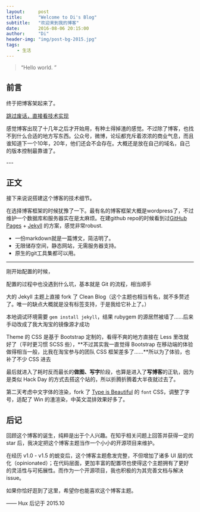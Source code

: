 ```yaml
---
layout:     post
title:      "Welcome to Di's Blog"
subtitle:   "欢迎来到我的博客"
date:       2016-08-06 20:15:00
author:     "Di"
header-img: "img/post-bg-2015.jpg"
tags:
    - 生活
---
```


> “Hello world. ”


## 前言

终于把博客架起来了。

[跳过废话，直接看技术实现 ](#build)


感觉博客出现了十几年之后才开始用，有种土得掉渣的感觉。不过除了博客，也找不到什么合适的地方写东西。公众号，微博，论坛都充斥着浓浓的商业气息，而且谁知道下一个10年，20年，他们还会不会存在。大概还是放在自己的域名，自己的版本控制最靠谱了。


<p id = "build"></p>
---

## 正文

接下来说说搭建这个博客的技术细节。  

在选择博客框架的时候犹豫了一下。最有名的博客框架大概是wordpress了，不过维护一个数据库和服务器实在是太麻烦。在建github repo的时候看到过[GitHub Pages](https://pages.github.com/) + [Jekyll](http://jekyllrb.com/) 的方案，感觉非常robust.

 - 一份markdown就是一篇博文，简洁明了。
 - 无限储存空间，静态网站，无需服务器支持。
 - 原生的git工具集都可以用。


---

刚开始配置的时候，








配置的过程中也没遇到什么坑，基本就是 Git 的流程，相当顺手

大的 Jekyll 主题上直接 fork 了 Clean Blog（这个主题也相当有名，就不多赘述了。唯一的缺点大概就是没有标签支持，于是我给它补上了。）

本地调试环境需要 `gem install jekyll`，结果 rubygem 的源居然被墙了……后来手动改成了我大淘宝的镜像源才成功

Theme 的 CSS 是基于 Bootstrap 定制的，看得不爽的地方直接在 Less 里改就好了（平时更习惯 SCSS 些），**不过其实我一直觉得 Bootstrap 在移动端的体验做得相当一般，比我在淘宝参与的团队 CSS 框架差多了……**所以为了体验，也补了不少 CSS 进去

最后就进入了耗时反而最长的**做图、写字**阶段，也算是进入了**写博客**的正轨，因为是类似 Hack Day 的方式去搭这个站的，所以折腾折腾着大半夜就过去了。

第二天考虑中文字体的渲染，fork 了 [Type is Beautiful](http://www.typeisbeautiful.com/) 的 `font` CSS，调整了字号，适配了 Win 的渣渲染，中英文混排效果好多了。


## 后记

回顾这个博客的诞生，纯粹是出于个人兴趣。在知乎相关问题上回答并获得一定的 star 后，我决定把这个博客主题当作一个小小的开源项目来维护。

在经历 v1.0 - v1.5 的蜕变后，这个博客主题愈发完整，不但增加了诸多 UI 层的优化（opinionated）；在代码层面，更加丰富的配置项也使得这个主题拥有了更好的灵活性与可拓展性。而作为一个开源项目，我也积极的为其完善文档与解决 issue。

如果你恰好逛到了这里，希望你也能喜欢这个博客主题。

—— Hux 后记于 2015.10
